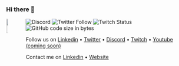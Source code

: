 ### Hi there 👋
  <a href="https://www.hackynov.fr"><img align="left" src="https://i.imgur.com/XGJF8Xu.png" width="10%"/></a>
  ![Discord](https://img.shields.io/discord/897766049099956284?label=Discord&style=for-the-badge)
  ![Twitter Follow](https://img.shields.io/twitter/follow/HackyNov?color=%231d9bf0&label=Twitter&style=for-the-badge)
  ![Twitch Status](https://img.shields.io/twitch/status/hackynov?color=%23772ce8&style=for-the-badge)
  ![GitHub code size in bytes](https://img.shields.io/github/languages/code-size/Kur0n33k0/HackyNov_CTFD?color=green&label=size&style=for-the-badge)

  <p align="left">Follow us on <a href="https://www.linkedin.com/company/hacky-nov/" align="left">Linkedin</a>
  •
  <a href="https://twitter.com/HackyNov" align="left">Twitter</a>
  •
  <a href="https://discord.gg/JGue7PhV" align="left">Discord</a>
  •
  <a href="https://www.twitch.tv/hackynov" align="left">Twitch</a>
  •
  <a href="" align="left">Youtube (coming soon)</a></p>


<p align="left">Contact me on <a href="https://www.linkedin.com/in/antoine-sirven-as/" align="left">Linkedin</a>
  •
  <a href="https://www.antoinesirven.fr" align="left">Website</a>
 

<!--
**Kur0n33k0/Kur0n33k0** is a ✨ _special_ ✨ repository because its `README.md` (this file) appears on your GitHub profile.

Here are some ideas to get you started:

- 🔭 I’m currently working on ...
- 🌱 I’m currently learning ...
- 👯 I’m looking to collaborate on ...
- 🤔 I’m looking for help with ...
- 💬 Ask me about ...
- 📫 How to reach me: ...
- 😄 Pronouns: ...
- ⚡ Fun fact: ...
-->
